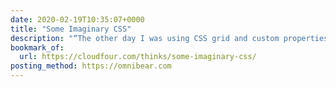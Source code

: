 ```yaml
---
date: 2020-02-19T10:35:07+0000
title: "Some Imaginary CSS"
description: "“The other day I was using CSS grid and custom properties to solve some problems that would have seemed almost impossible only a year or two ago. This made me wonder: What CSS could I be writing in a few years that might seem far-fetched today?”"
bookmark_of:
  url: https://cloudfour.com/thinks/some-imaginary-css/
posting_method: https://omnibear.com
---
```

